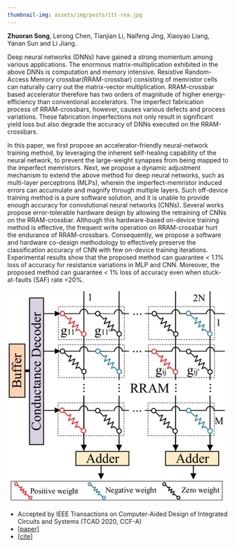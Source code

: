 ```yaml
---
thumbnail-img: assets/img/posts/itt-rna.jpg
---
```

**Zhuoran Song**, Lerong Chen, Tianjian Li, Naifeng Jing, Xiaoyao Liang, Yanan Sun and Li Jiang.

Deep neural networks (DNNs) have gained a strong momentum among various applications. The enormous matrix-multiplication exhibited in the above DNNs is computation and memory intensive. Resistive Random-Access Memory crossbar(RRAM-crossbar) consisting of memristor cells can naturally carry out the matrix-vector multiplication. RRAM-crossbar based accelerator therefore has two orders of magnitude of higher energy-efficiency than conventional accelerators. The imperfect fabrication process of RRAM-crossbars, however, causes various defects and process variations. These fabrication imperfections not only result in significant yield loss but also degrade the accuracy of DNNs executed on the RRAM-crossbars. 

In this paper, we first propose an accelerator-friendly neural-network training method, by leveraging the inherent self-healing capability of the neural network, to prevent the large-weight synapses from being mapped to the imperfect memristors. Next, we propose a dynamic adjustment mechanism to extend the above method for deep neural networks, such as multi-layer perceptrons (MLPs), wherein the imperfect-memristor induced errors can accumulate and magnify through multiple layers. Such off-device training method is a pure software solution, and it is unable to provide enough accuracy for convolutional neural networks (CNNs). Several works propose error-tolerable hardware design by allowing the retraining of CNNs on the RRAM-crossbar. Although this hardware-based on-device training method is effective, the frequent write operation on RRAM-crossbar hurt the endurance of RRAM-crossbars. Consequently, we propose a software and hardware co-design methodology to effectively preserve the classification accuracy of CNN with few on-device training iterations. Experimental results show that the proposed method can guarantee < 1.1% loss of accuracy for resistance variations in MLP and CNN. Moreover, the proposed method can guarantee < 1% loss of accuracy even when stuck-at-faults (SAF) rate =20%.

![itt-rna](/assets/img/posts/itt-rna.jpg)

* Accepted by IEEE Transactions on Computer-Aided Design of Integrated Circuits and Systems (TCAD 2020, CCF-A)
* [[paper]](https://ieeexplore.ieee.org/abstract/document/9075156/)
* [[cite]](https://scholar.googleusercontent.com/scholar.bib?q=info:ztgIT6nm2lgJ:scholar.google.com/&output=citation&scisdr=CgVK0WDnEPjT2KL2jIU:AAGBfm0AAAAAYjPwlIWneOjtBn8yY_JQvekDhpH8T90K&scisig=AAGBfm0AAAAAYjPwlNBIlYvN5_xOCkEuG9V1ZFE4-Gbz&scisf=4&ct=citation&cd=-1&hl=zh-CN)
